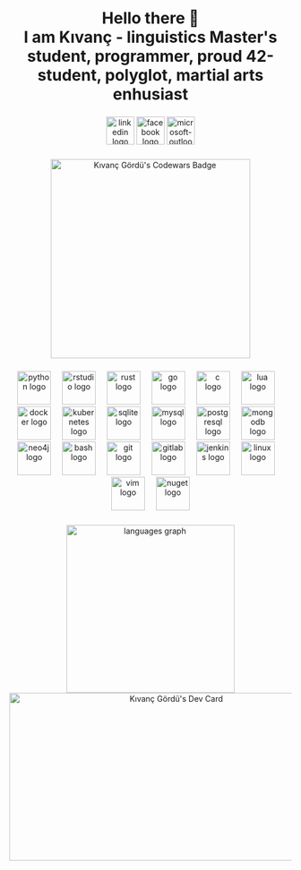 <h1 align="center">Hello there 👋<br>I am Kıvanç - linguistics Master's student, programmer, proud 42-student, polyglot, martial arts enhusiast</h1>

###

<div align="center">
  <img src="https://img.shields.io/static/v1?message=LinkedIn&logo=linkedin&label=&color=F5276C&logoColor=white&labelColor=&style=for-the-badge" height="50" alt="linkedin logo"  />
  <img src="https://img.shields.io/static/v1?message=Facebook&logo=facebook&label=&color=F5B027&logoColor=white&labelColor=&style=for-the-badge" height="50" alt="facebook logo"  />
  <img src="https://img.shields.io/static/v1?message=Outlook&logo=microsoft-outlook&label=&color=F54927&logoColor=white&labelColor=&style=for-the-badge" height="50" alt="microsoft-outlook logo"  />
</div>

###

<div align="center">
  <a href="https://www.codewars.com/users/kivanc57/badges/large" target="_blank">
    <img src="https://www.codewars.com/users/kivanc57/badges/large" width="356" alt="Kıvanç Gördü's Codewars Badge"/>
  </a>
</div>

###

<div align="center">
  <img src="https://cdn.jsdelivr.net/gh/devicons/devicon/icons/python/python-original.svg" height="60" alt="python logo"  />
  <img width="12" />
  <img src="https://cdn.jsdelivr.net/gh/devicons/devicon/icons/rstudio/rstudio-original.svg" height="60" alt="rstudio logo"  />
  <img width="12" />
  <img src="https://cdn.jsdelivr.net/gh/devicons/devicon/icons/rust/rust-original.svg" height="60" alt="rust logo"  />
  <img width="12" />
  <img src="https://cdn.jsdelivr.net/gh/devicons/devicon/icons/go/go-original.svg" height="60" alt="go logo"  />
  <img width="12" />
  <img src="https://cdn.jsdelivr.net/gh/devicons/devicon/icons/c/c-original.svg" height="60" alt="c logo"  />
  <img width="12" />
  <img src="https://cdn.jsdelivr.net/gh/devicons/devicon/icons/lua/lua-original.svg" height="60" alt="lua logo"  />
  <img width="12" />
  <img src="https://cdn.jsdelivr.net/gh/devicons/devicon/icons/docker/docker-original.svg" height="60" alt="docker logo"  />
  <img width="12" />
  <img src="https://cdn.jsdelivr.net/gh/devicons/devicon/icons/kubernetes/kubernetes-plain.svg" height="60" alt="kubernetes logo"  />
  <img width="12" />
  <img src="https://cdn.jsdelivr.net/gh/devicons/devicon/icons/sqlite/sqlite-original.svg" height="60" alt="sqlite logo"  />
  <img width="12" />
  <img src="https://cdn.jsdelivr.net/gh/devicons/devicon/icons/mysql/mysql-original.svg" height="60" alt="mysql logo"  />
  <img width="12" />
  <img src="https://cdn.jsdelivr.net/gh/devicons/devicon/icons/postgresql/postgresql-original.svg" height="60" alt="postgresql logo"  />
  <img width="12" />
  <img src="https://cdn.jsdelivr.net/gh/devicons/devicon/icons/mongodb/mongodb-original.svg" height="60" alt="mongodb logo"  />
  <img width="12" />
  <img src="https://cdn.jsdelivr.net/gh/devicons/devicon/icons/neo4j/neo4j-original.svg" height="60" alt="neo4j logo"  />
  <img width="12" />
  <img src="https://cdn.jsdelivr.net/gh/devicons/devicon/icons/bash/bash-original.svg" height="60" alt="bash logo"  />
  <img width="12" />
  <img src="https://cdn.jsdelivr.net/gh/devicons/devicon/icons/git/git-original.svg" height="60" alt="git logo"  />
  <img width="12" />
  <img src="https://cdn.jsdelivr.net/gh/devicons/devicon/icons/gitlab/gitlab-original.svg" height="60" alt="gitlab logo"  />
  <img width="12" />
  <img src="https://cdn.jsdelivr.net/gh/devicons/devicon/icons/jenkins/jenkins-line.svg" height="60" alt="jenkins logo"  />
  <img width="12" />
  <img src="https://cdn.jsdelivr.net/gh/devicons/devicon/icons/linux/linux-original.svg" height="60" alt="linux logo"  />
  <img width="12" />
  <img src="https://cdn.jsdelivr.net/gh/devicons/devicon/icons/vim/vim-original.svg" height="60" alt="vim logo"  />
  <img width="12" />
  <img src="https://cdn.jsdelivr.net/gh/devicons/devicon/icons/nuget/nuget-original.svg" height="60" alt="nuget logo"  />
</div>

###

<div align="center">
  <img src="https://github-readme-stats.vercel.app/api/top-langs?username=kivanc57&layout=donut-vertical&card_width=320&langs_count=8&theme=gruvbox_light&hide_border=false&order=2&hide=jupyter%20notebook" height="300" width="300" alt="languages graph"  />
  <a href="https://app.daily.dev/kivanc57"><img src="https://api.daily.dev/devcards/v2/PJ34H7bM8gMxFDFzDM8gB.png?type=wide&r=25s" height="300" width="580" alt="Kıvanç Gördü's Dev Card"/></a>
</div>

###

